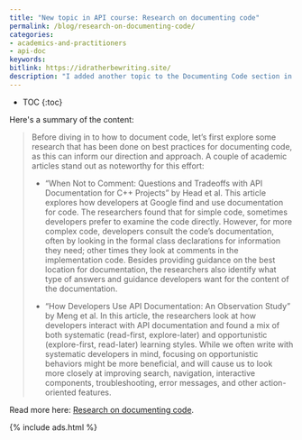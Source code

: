 ```yaml
---
title: "New topic in API course: Research on documenting code"
permalink: /blog/research-on-documenting-code/
categories:
- academics-and-practitioners
- api-doc
keywords:
bitlink: https://idratherbewriting.site/
description: "I added another topic to the Documenting Code section in my API documentation course. This new topic is called <a href='/learnapidoc/docapiscode_research_on_documenting_code.html'>Research on documenting code</a> and summarizes/discusses two academic articles on documenting code."
---
```


* TOC
{:toc}

Here's a summary of the content:

> Before diving in to how to document code, let’s first explore some research that has been done on best practices for documenting code, as this can inform our direction and approach. A couple of academic articles stand out as noteworthy for this effort:
>
> * “When Not to Comment: Questions and Tradeoffs with API Documentation for C++ Projects” by Head et al. This article explores how developers at Google find and use documentation for code. The researchers found that for simple code, sometimes developers prefer to examine the code directly. However, for more complex code, developers consult the code’s documentation, often by looking in the formal class declarations for information they need; other times they look at comments in the implementation code. Besides providing guidance on the best location for documentation, the researchers also identify what type of answers and guidance developers want for the content of the documentation.
>
> * “How Developers Use API Documentation: An Observation Study” by Meng et al. In this article, the researchers look at how developers interact with API documentation and found a mix of both systematic (read-first, explore-later) and opportunistic (explore-first, read-later) learning styles. While we often write with systematic developers in mind, focusing on opportunistic behaviors might be more beneficial, and will cause us to look more closely at improving search, navigation, interactive components, troubleshooting, error messages, and other action-oriented features.

Read more here: [Research on documenting code](/learnapidoc/docapiscode_research_on_documenting_code.html).

{% include ads.html %}

